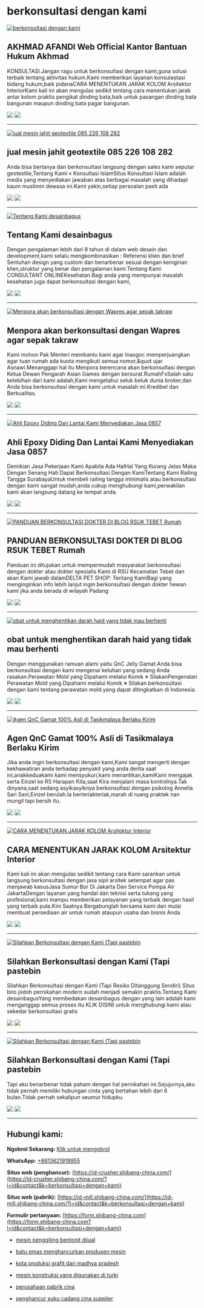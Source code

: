 # berkonsultasi dengan kami

<a href="https://swt.shibang-china.com/?l=id&img&k=berkonsultasi+dengan+kami" target="_blank">![berkonsultasi dengan kami](http://static.shibang-china.com/all-800x300/654.jpg)</a>

## AKHMAD AFANDI Web Official Kantor Bantuan Hukum Akhmad
KONSULTASI.Jangan ragu untuk berkonsultasi dengan kami,guna solusi terbaik tentang aktivitas hukum.Kami memberikan layanan konsulastasi bidang hukum,baik pidanaCARA MENENTUKAN JARAK KOLOM Arsitektur InteriorKami kali ini akan mengulas sedikit tentang cara menentukan jarak antar kolom praktis pengikat dinding bata,baik untuk pasangan dinding bata bangunan maupun dinding bata pagar bangunan.


<a href="https://whatsapp.shibangsoft.com/WhatsApp.php" target="_blank" title="WhatsApp">![](http://static.shibang-china.com/icon/whatsapp.png)</a> <a href="https://swt.shibang-china.com/?l=id&icon&k=berkonsultasi+dengan+kami" target="_blank">![](http://static.shibang-china.com/icon/chat-id.png)</a>

---

<a href="https://swt.shibang-china.com/?l=id&img&k=berkonsultasi+dengan+kami" target="_blank">![jual mesin jahit geotextile 085 226 108 282](http://static.shibang-china.com/all-800x300/1044.jpg)</a>

## jual mesin jahit geotextile 085 226 108 282
Anda bisa bertanya dan berkonsultasi langsung dengan sales kami seputar geotextile,Tentang Kami « Konsultasi IslamSitus Konsultasi Islam adalah media yang menyediakan jawaban atas berbagai masalah yang dihadapi kaum muslimin dewasa ini.Kami yakin,setiap persoalan pasti ada


<a href="https://whatsapp.shibangsoft.com/WhatsApp.php" target="_blank" title="WhatsApp">![](http://static.shibang-china.com/icon/whatsapp.png)</a> <a href="https://swt.shibang-china.com/?l=id&icon&k=berkonsultasi+dengan+kami" target="_blank">![](http://static.shibang-china.com/icon/chat-id.png)</a>

---

<a href="https://swt.shibang-china.com/?l=id&img&k=berkonsultasi+dengan+kami" target="_blank">![Tentang Kami desainbagus](http://static.shibang-china.com/all-800x300/516.jpg)</a>

## Tentang Kami desainbagus
Dengan pengalaman lebih dari 8 tahun di dalam web desain dan development,kami selalu mengkombinasikan : Referensi klien dan brief Sentuhan design yang custom dan benarbenar sesuai dengan keinginan klien,struktur yang benar dan pengalaman kami.Tentang Kami CONSULTANT ONLINEKesehatan.Bagi anda yang mempunyai masalah kesehatan juga dapat berkonsultasi dengan kami,


<a href="https://whatsapp.shibangsoft.com/WhatsApp.php" target="_blank" title="WhatsApp">![](http://static.shibang-china.com/icon/whatsapp.png)</a> <a href="https://swt.shibang-china.com/?l=id&icon&k=berkonsultasi+dengan+kami" target="_blank">![](http://static.shibang-china.com/icon/chat-id.png)</a>

---

<a href="https://swt.shibang-china.com/?l=id&img&k=berkonsultasi+dengan+kami" target="_blank">![Menpora akan berkonsultasi dengan Wapres agar sepak takraw](http://static.shibang-china.com/all-800x300/14.jpg)</a>

## Menpora akan berkonsultasi dengan Wapres agar sepak takraw
Kami mohon Pak Menteri membantu kami agar Inasgoc memperjuangkan agar tuan rumah ada kuota mengikuti semua nomor,&quot ujar Asnawi.Menanggapi hal itu Menpora berencana akan berkonsultasi dengan Ketua Dewan Pengarah Asian Games dengan bersurat.RumahFxSalah satu kelebihan dari kami adalah,Kami mengetahui seluk beluk dunia broker,dan Anda bisa berkonsultasi dengan kami untuk masalah ini.Kredibel dan Berkualitas.


<a href="https://whatsapp.shibangsoft.com/WhatsApp.php" target="_blank" title="WhatsApp">![](http://static.shibang-china.com/icon/whatsapp.png)</a> <a href="https://swt.shibang-china.com/?l=id&icon&k=berkonsultasi+dengan+kami" target="_blank">![](http://static.shibang-china.com/icon/chat-id.png)</a>

---

<a href="https://swt.shibang-china.com/?l=id&img&k=berkonsultasi+dengan+kami" target="_blank">![Ahli Epoxy Diding Dan Lantai Kami Menyediakan Jasa 0857](http://static.shibang-china.com/all-800x300/994.jpg)</a>

## Ahli Epoxy Diding Dan Lantai Kami Menyediakan Jasa 0857
Demikian Jasa Pekerjaan Kami Apabila Ada HalHal Yang Kurang Jelas Maka Dengan Senang Hati Dapat Berkonsultasi Dengan KamiTentang Kami Railing Tangga SurabayaUntuk membeli railing tangga minimalis atau berkonsultasi dengan kami sangat mudah,anda cukup menghubungi kami,perwakilan kami akan langsung datang ke tempat anda.


<a href="https://whatsapp.shibangsoft.com/WhatsApp.php" target="_blank" title="WhatsApp">![](http://static.shibang-china.com/icon/whatsapp.png)</a> <a href="https://swt.shibang-china.com/?l=id&icon&k=berkonsultasi+dengan+kami" target="_blank">![](http://static.shibang-china.com/icon/chat-id.png)</a>

---

<a href="https://swt.shibang-china.com/?l=id&img&k=berkonsultasi+dengan+kami" target="_blank">![PANDUAN BERKONSULTASI DOKTER DI BLOG RSUK TEBET Rumah](http://static.shibang-china.com/all-800x300/126.jpg)</a>

## PANDUAN BERKONSULTASI DOKTER DI BLOG RSUK TEBET Rumah
Panduan ini ditujukan untuk mempermudah masyarakat berkonsultasi dengan dokter atau dokter spesialis Kami di RSU Kecamatan Tebet dan akan Kami jawab dalamDELTA PET SHOP: Tentang KamiBagi yang menginginkan info lebih lanjut ingin berkonsultasi dengan dokter hewan kami jika anda berada di wilayah Padang


<a href="https://whatsapp.shibangsoft.com/WhatsApp.php" target="_blank" title="WhatsApp">![](http://static.shibang-china.com/icon/whatsapp.png)</a> <a href="https://swt.shibang-china.com/?l=id&icon&k=berkonsultasi+dengan+kami" target="_blank">![](http://static.shibang-china.com/icon/chat-id.png)</a>

---

<a href="https://swt.shibang-china.com/?l=id&img&k=berkonsultasi+dengan+kami" target="_blank">![obat untuk menghentikan darah haid yang tidak mau berhenti](http://static.shibang-china.com/all-800x300/1055.jpg)</a>

## obat untuk menghentikan darah haid yang tidak mau berhenti
Dengan menggunakan ramuan alami yaitu QnC Jelly Gamat.Anda bisa berkonsultasi dengan kami mengenai keluhan yang sedang Anda rasakan.Perawatan Mold yang Dipahami melalui Komik ※ SilakanPengenalan Perawatan Mold yang Dipahami melalui Komik ※ Silakan berkonsultasi dengan kami tentang perawatan mold.yang dapat ditingkatkan di Indonesia.


<a href="https://whatsapp.shibangsoft.com/WhatsApp.php" target="_blank" title="WhatsApp">![](http://static.shibang-china.com/icon/whatsapp.png)</a> <a href="https://swt.shibang-china.com/?l=id&icon&k=berkonsultasi+dengan+kami" target="_blank">![](http://static.shibang-china.com/icon/chat-id.png)</a>

---

<a href="https://swt.shibang-china.com/?l=id&img&k=berkonsultasi+dengan+kami" target="_blank">![Agen QnC Gamat 100% Asli di Tasikmalaya Berlaku Kirim](http://static.shibang-china.com/all-800x300/880.jpg)</a>

## Agen QnC Gamat 100% Asli di Tasikmalaya Berlaku Kirim
Jika anda ingin berkonsultasi dengan kami,Kami sangat mengerti dengan kekhawatiran anda terhadap penyakit yang anda derita saat ini,anakkeduakami kami mensyukuri,kami menantikan,kamiKami mengajak serta Einzel ke RS Harapan Kita,saat Kira menjalani masa kontrolnya.Tak dinyana,saat sedang asyikasyiknya berkonsultasi dengan psikolog Annelia Sari Sani,Einzel berulah.Ia berteriakteriak,marah di ruang praktek nan mungil tapi bersih itu.


<a href="https://whatsapp.shibangsoft.com/WhatsApp.php" target="_blank" title="WhatsApp">![](http://static.shibang-china.com/icon/whatsapp.png)</a> <a href="https://swt.shibang-china.com/?l=id&icon&k=berkonsultasi+dengan+kami" target="_blank">![](http://static.shibang-china.com/icon/chat-id.png)</a>

---

<a href="https://swt.shibang-china.com/?l=id&img&k=berkonsultasi+dengan+kami" target="_blank">![CARA MENENTUKAN JARAK KOLOM Arsitektur Interior](http://static.shibang-china.com/all-800x300/139.jpg)</a>

## CARA MENENTUKAN JARAK KOLOM Arsitektur Interior
Kami kali ini akan mengulas sedikit tentang cara Kami sarankan untuk langsung berkonsultasi dengan jasa sipil arsitek setempat agar pas menjawab kasusJasa Sumur Bor Di Jakarta Dan Service Pompa Air JakartaDengan layanan yang handal dan teknisi serta tukang yang profesional,kami mampu memberikan pelayanan yang terbaik dengan hasil yang terbaik pula.Kini Saatnya Bergabunglah bersama kami dan mulai membuat persediaan air untuk rumah ataupun usaha dan bisnis Anda.


<a href="https://whatsapp.shibangsoft.com/WhatsApp.php" target="_blank" title="WhatsApp">![](http://static.shibang-china.com/icon/whatsapp.png)</a> <a href="https://swt.shibang-china.com/?l=id&icon&k=berkonsultasi+dengan+kami" target="_blank">![](http://static.shibang-china.com/icon/chat-id.png)</a>

---

<a href="https://swt.shibang-china.com/?l=id&img&k=berkonsultasi+dengan+kami" target="_blank">![Silahkan Berkonsultasi dengan Kami (Tapi pastebin](http://static.shibang-china.com/all-800x300/1517.jpg)</a>

## Silahkan Berkonsultasi dengan Kami (Tapi pastebin
Silahkan Berkonsultasi dengan Kami (Tapi Resiko Ditanggung Sendiri) Situs biro jodoh pernikahan modern sudah menjadi semakin praktis.Tentang Kami desainbagusYang membedakan desainbagus dengan yang lain adalah kami menganggap semua proses itu KLIK DISINI untuk menghubungi kami atau sekedar berkonsultasi gratis


<a href="https://whatsapp.shibangsoft.com/WhatsApp.php" target="_blank" title="WhatsApp">![](http://static.shibang-china.com/icon/whatsapp.png)</a> <a href="https://swt.shibang-china.com/?l=id&icon&k=berkonsultasi+dengan+kami" target="_blank">![](http://static.shibang-china.com/icon/chat-id.png)</a>

---

<a href="https://swt.shibang-china.com/?l=id&img&k=berkonsultasi+dengan+kami" target="_blank">![Silahkan Berkonsultasi dengan Kami (Tapi pastebin](http://static.shibang-china.com/all-800x300/142.jpg)</a>

## Silahkan Berkonsultasi dengan Kami (Tapi pastebin
Tapi aku benarbenar tidak paham dengan hal pernikahan ini.Sejujurnya,aku tidak pernah memiliki hubungan cinta yang bertahan lebih dari 6 bulan.Tidak pernah sekalipun seumur hidupku.

<a href="https://whatsapp.shibangsoft.com/WhatsApp.php" target="_blank" title="WhatsApp">![](http://static.shibang-china.com/icon/whatsapp.png)</a> <a href="https://swt.shibang-china.com/?l=id&icon&k=berkonsultasi+dengan+kami" target="_blank">![](http://static.shibang-china.com/icon/chat-id.png)</a>

---
## Hubungi kami:

**Ngobrol Sekarang:** [Klik untuk mengobrol](https://swt.shibang-china.com?l=id&contact&k=berkonsultasi+dengan+kami)

**WhatsApp:**  [+8613621919955](https://whatsapp.shibangsoft.com/WhatsApp.php)

**Situs web (penghancur):** [https://id-crusher.shibang-china.com/](https://id-crusher.shibang-china.com/?l=id&contact&k=berkonsultasi+dengan+kami)

**Situs web (pabrik):** [https://id-mill.shibang-china.com/](https://id-mill.shibang-china.com/?l=id&contact&k=berkonsultasi+dengan+kami)

**Formulir pertanyaan:** [https://form.shibang-china.com](https://form.shibang-china.com?l=id&contact&k=berkonsultasi+dengan+kami)

* [mesin penggiling bentonit dijual](../39/mesin%20penggiling%20bentonit%20dijual.md)

* [batu emas menghancurkan produsen mesin](../33/batu%20emas%20menghancurkan%20produsen%20mesin.md)

* [kota produksi grafit dari madhya pradesh](../40/kota%20produksi%20grafit%20dari%20madhya%20pradesh.md)

* [mesin konstruksi yang digunakan di turki](../40/mesin%20konstruksi%20yang%20digunakan%20di%20turki.md)

* [perusahaan pabrik cina](../32/perusahaan%20pabrik%20cina.md)

* [penghancur suku cadang cina supplier](../39/penghancur%20suku%20cadang%20cina%20supplier.md)